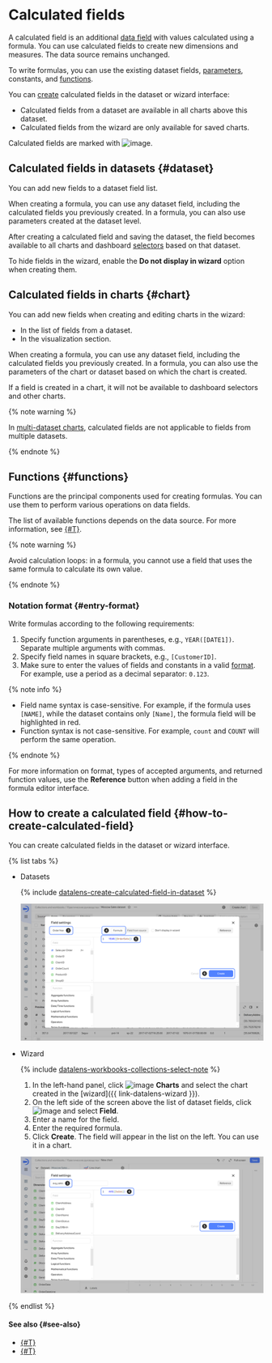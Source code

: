 # Calculated fields

A calculated field is an additional [data field](../../dataset/index.md#field) with values calculated using a formula.
You can use calculated fields to create new dimensions and measures. The data source remains unchanged.

To write formulas, you can use the existing dataset fields, [parameters](../parameters.md), constants, and [functions](#functions).

You can [create](#how-to-create-calculated-field) calculated fields in the dataset or wizard interface:

* Calculated fields from a dataset are available in all charts above this dataset.
* Calculated fields from the wizard are only available for saved charts.

Calculated fields are marked with ![image](../../../_assets/console-icons/function.svg).

## Calculated fields in datasets {#dataset}

You can add new fields to a dataset field list.

When creating a formula, you can use any dataset field, including the calculated fields you previously created. In a formula, you can also use parameters created at the dataset level.

After creating a calculated field and saving the dataset, the field becomes available to all charts and dashboard [selectors](../../dashboard/selector.md) based on that dataset.

To hide fields in the wizard, enable the **Do not display in wizard** option when creating them.

## Calculated fields in charts {#chart}

You can add new fields when creating and editing charts in the wizard:

* In the list of fields from a dataset.
* In the visualization section.

When creating a formula, you can use any dataset field, including the calculated fields you previously created. In a formula, you can also use the parameters of the chart or dataset based on which the chart is created.

If a field is created in a chart, it will not be available to dashboard selectors and other charts.

{% note warning %}

In [multi-dataset charts](../chart/index.md#multi-dataset-charts), calculated fields are not applicable to fields from multiple datasets.

{% endnote %}

## Functions {#functions}

Functions are the principal components used for creating formulas. You can use them to perform various operations on data fields.

The list of available functions depends on the data source. For more information, see [{#T}](../../function-ref/availability.md).

{% note warning %}

Avoid calculation loops: in a formula, you cannot use a field that uses the same formula to calculate its own value.

{% endnote %}

### Notation format {#entry-format}

Write formulas according to the following requirements:

1. Specify function arguments in parentheses, e.g., `YEAR([DATE1])`. Separate multiple arguments with commas.
1. Specify field names in square brackets, e.g., `[CustomerID]`.
1. Make sure to enter the values of fields and constants in a valid [format](../../dataset/data-types.md). For example, use a period as a decimal separator: `0.123`.

{% note info %}

* Field name syntax is case-sensitive. For example, if the formula uses `[NAME]`, while the dataset contains only `[Name]`, the formula field will be highlighted in red.
* Function syntax is not case-sensitive. For example, `count` and `COUNT` will perform the same operation.

{% endnote %}

For more information on format, types of accepted arguments, and returned function values, use the **Reference** button when adding a field in the formula editor interface.

## How to create a calculated field {#how-to-create-calculated-field}

You can create calculated fields in the dataset or wizard interface.

{% list tabs %}

- Datasets

  {% include [datalens-create-calculated-field-in-dataset](../../../_includes/datalens/operations/datalens-create-calculated-field-in-dataset.md) %}

  ![dataset-calculated-field](../../../_assets/datalens/concepts/dataset-calculated-field.png)

- Wizard


  {% include [datalens-workbooks-collections-select-note](../../../_includes/datalens/operations/datalens-workbooks-collections-select-note.md) %}


  1. In the left-hand panel, click ![image](../../../_assets/console-icons/chart-column.svg) **Charts** and select the chart created in the [wizard]({{ link-datalens-wizard }}).
  1. On the left side of the screen above the list of dataset fields, click ![image](../../../_assets/console-icons/plus.svg) and select **Field**.
  1. Enter a name for the field.
  1. Enter the required formula.
  1. Click **Create**. The field will appear in the list on the left. You can use it in a chart.

  ![chart-calculated-field](../../../_assets/datalens/concepts/chart-calculated-field.png)

{% endlist %}

#### See also {#see-also}

* [{#T}](../../dataset/create-dataset.md#create-fields)
* [{#T}](../../security/row-level-security.md)
